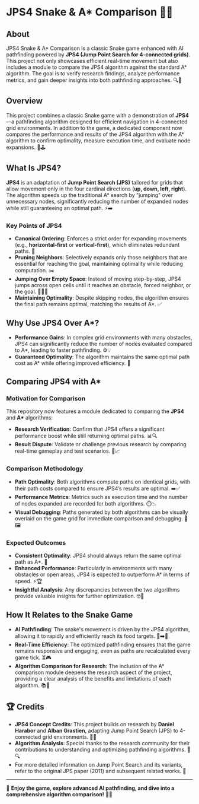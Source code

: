 # JPS4 Snake & A* Comparison 🐍✨

## About

JPS4 Snake & A* Comparison is a classic Snake game enhanced with AI pathfinding powered by **JPS4 (Jump Point Search for 4-connected grids)**. This project not only showcases efficient real-time movement but also includes a module to compare the JPS4 algorithm against the standard A* algorithm. The goal is to verify research findings, analyze performance metrics, and gain deeper insights into both pathfinding approaches. 🔍🤖

## Overview

This project combines a classic Snake game with a demonstration of **JPS4**—a pathfinding algorithm designed for efficient navigation in 4-connected grid environments. In addition to the game, a dedicated component now compares the performance and results of the JPS4 algorithm with the A\* algorithm to confirm optimality, measure execution time, and evaluate node expansions. 🚀🕹️

## What Is JPS4?

**JPS4** is an adaptation of **Jump Point Search (JPS)** tailored for grids that allow movement only in the four cardinal directions (**up, down, left, right**). The algorithm speeds up the traditional A\* search by "jumping" over unnecessary nodes, significantly reducing the number of expanded nodes while still guaranteeing an optimal path. ⚡➡️

### Key Points of JPS4

- **Canonical Ordering**: Enforces a strict order for expanding movements (e.g., **horizontal-first** or **vertical-first**), which eliminates redundant paths. 🔄
- **Pruning Neighbors**: Selectively expands only those neighbors that are essential for reaching the goal, maintaining optimality while reducing computation. ✂️
- **Jumping Over Empty Space**: Instead of moving step-by-step, JPS4 jumps across open cells until it reaches an obstacle, forced neighbor, or the goal. 🏃‍♂️💨
- **Maintaining Optimality**: Despite skipping nodes, the algorithm ensures the final path remains optimal, matching the results of A\*. ✅

## Why Use JPS4 Over A\*?

- **Performance Gains**: In complex grid environments with many obstacles, JPS4 can significantly reduce the number of nodes evaluated compared to A\*, leading to faster pathfinding. ⚙️💡
- **Guaranteed Optimality**: The algorithm maintains the same optimal path cost as A\* while offering improved efficiency. 🥇

## Comparing JPS4 with A\*

### Motivation for Comparison

This repository now features a module dedicated to comparing the **JPS4** and **A\*** algorithms:
- **Research Verification**: Confirm that JPS4 offers a significant performance boost while still returning optimal paths. 📊🔍
- **Result Dispute**: Validate or challenge previous research by comparing real-time gameplay and test scenarios. 🤔📈

### Comparison Methodology

- **Path Optimality**: Both algorithms compute paths on identical grids, with their path costs compared to ensure JPS4’s results are optimal. ➡️✅
- **Performance Metrics**: Metrics such as execution time and the number of nodes expanded are recorded for both algorithms. ⏱️📉
- **Visual Debugging**: Paths generated by both algorithms can be visually overlaid on the game grid for immediate comparison and debugging. 👀🖼️

### Expected Outcomes

- **Consistent Optimality**: JPS4 should always return the same optimal path as A\*. 🔄
- **Enhanced Performance**: Particularly in environments with many obstacles or open areas, JPS4 is expected to outperform A\* in terms of speed. ⚡🏆
- **Insightful Analysis**: Any discrepancies between the two algorithms provide valuable insights for further optimization. 🤓💬

## How It Relates to the Snake Game

- **AI Pathfinding**: The snake's movement is driven by the JPS4 algorithm, allowing it to rapidly and efficiently reach its food targets. 🍏➡️🐍
- **Real-Time Efficiency**: The optimized pathfinding ensures that the game remains responsive and engaging, even as paths are recalculated every game tick. ⏳🎮
- **Algorithm Comparison for Research**: The inclusion of the A\* comparison module deepens the research aspect of the project, providing a clear analysis of the benefits and limitations of each algorithm. 📚🧪

## 🏆 Credits

- **JPS4 Concept Credits**: This project builds on research by **Daniel Harabor** and **Alban Grastien**, adapting Jump Point Search (JPS) to 4-connected grid environments. 👏📖
- **Algorithm Analysis**: Special thanks to the research community for their contributions to understanding and optimizing pathfinding algorithms. 🤝🔍
- For more detailed information on Jump Point Search and its variants, refer to the original JPS paper (2011) and subsequent related works. 📄

---

🚀 **Enjoy the game, explore advanced AI pathfinding, and dive into a comprehensive algorithm comparison!** 🐍🎉
